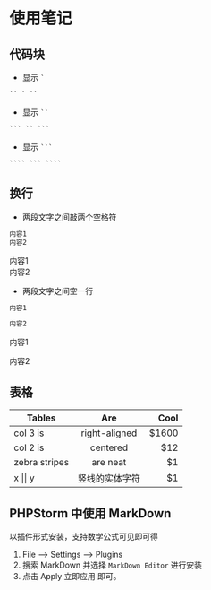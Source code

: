 # 使用笔记

## 代码块

- 显示 `` ` ``

```
`` ` ``
```

- 显示 ``` `` ```

````
``` `` ```
````

- 显示 ```` ``` ````

`````
```` ``` ````
`````

## 换行

- 两段文字之间敲两个空格符

```md
内容1  
内容2
```

内容1  
内容2

- 两段文字之间空一行

```md
内容1

内容2
```

内容1

内容2


## 表格


| Tables        |      Are      |  Cool |
| ------------- | :-----------: | ----: |
| col 3 is      | right-aligned | $1600 |
| col 2 is      |   centered    |   $12 |
| zebra stripes |   are neat    |    $1 |
| x &#124;&#124; y |   竖线的实体字符    |    $1 |


## PHPStorm 中使用 MarkDown

以插件形式安装，支持数学公式可见即可得

1. File --> Settings -->  Plugins
2. 搜索 MarkDown 并选择 `MarkDown Editor` 进行安装
3. 点击 Apply 立即应用 即可。